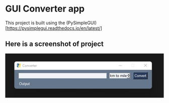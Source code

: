 # GUI Converter app
This project is built using the (PySimpleGUI)[https://pysimplegui.readthedocs.io/en/latest/]

## Here is a screenshot of project
![GUI Converter app](./screenshot.jpg?raw=true "GUI Converter app")
